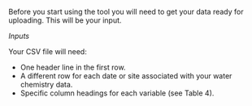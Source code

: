 Before you start using the tool you will need to get your data ready for uploading.
This will be your input.

*Inputs*

Your CSV file will need:
- One header line in the first row.
- A different row for each date or site associated with your water chemistry data.
- Specific column headings for each variable (see Table 4).